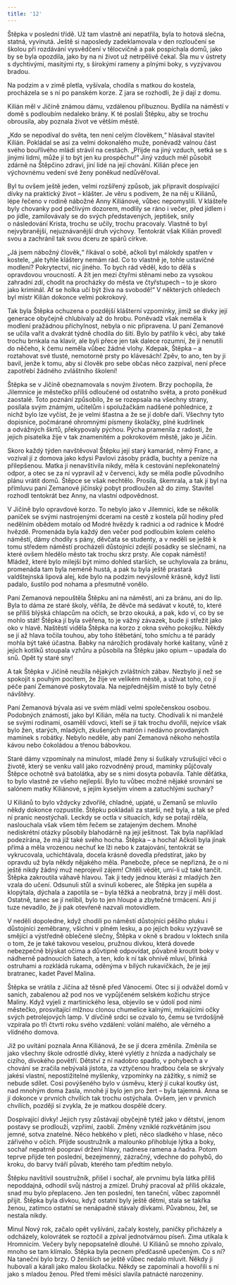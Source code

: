 ```yaml
---
title: '12'
---
```


Štěpka v poslední třídě. Už tam vlastně ani nepatřila, byla to hotová slečna, statná, vyvinutá. Ještě si naposledy zadeklamovala v den rozloučení se školou při rozdávání vysvědčení v tělocvičně a pak pospíchala domů, jako by se byla opozdila, jako by na ni život už netrpělivě čekal. Šla mu v ústrety s dychtivými, masitými rty, s širokými rameny a plnými boky, s vyzývavou bradou.

Na podzim a v zimě pletla, vyšívala, chodila s matkou do kostela, procházela se s ní po panském korze. Z jara se rozhodli, že ji dají z domu.

Kilián měl v Jičíně známou dámu, vzdálenou příbuznou. Bydlila na náměstí v domě s podloubím nedaleko brány. K té poslali Štěpku, aby se trochu obrousila, aby poznala život ve větším městě.

„Kdo se nepodíval do světa, ten není celým člověkem,“ hlásával stavitel Kilián. Pokládal se asi za velmi dokonalého muže, poněvadž valnou část svého bouřlivého mládí strávil na cestách. „Přijde na jiný vzduch, setká se s jinými lidmi, může jí to být jen ku prospěchu!“ Jiný vzduch měl působit zdárně na Štěpčino zdraví, jiní lidé na její chování. Kilián přece jen výchovnému vedení své ženy poněkud nedůvěřoval.

Byl tu ovšem ještě jeden, velmi rozšířený způsob, jak připravit dospívající dívky na praktický život – klášter. Je věru s podivem, že na něj u Kiliánů, lépe řečeno v rodině nábožné Anny Kiliánové, vůbec nepomyslili. V klášteře byly chovanky pod pečlivým dozorem, modlily se ráno i večer, před jídlem i po jídle, zamilovávaly se do svých představených, jeptišek, snily o následování Krista, trochu se učily, trochu pracovaly. Vlastně to byl nejvybranější, nejuznávanější druh výchovy. Tentokrát však Kilián provedl svou a zachránil tak svou dceru ze spárů církve.

„Já jsem nábožný člověk,“ říkával o sobě, ačkoli byl málokdy spatřen v kostele, „ale tyhle kláštery nemám rád. Co to vlastně je, tohle ustavičné modlení? Pokrytectví, nic jiného. To bych rád věděl, kdo to dělá s opravdovou vroucností. A žít jen mezi čtyřmi stěnami nebo za vysokou zahradní zdí, chodit na procházky do města ve čtyřstupech – to je skoro jako kriminál. Ať se holka učí být živa na svobodě!“ V některých ohledech byl mistr Kilián dokonce velmi pokrokový.

Tak byla Štěpka ochuzena o pozdější klášterní vzpomínky, jimiž se dívky její generace obyčejně chlubívaly až do hrobu. Poněvadž však neměla k modlení pražádnou příchylnost, nebyla o nic připravena. U paní Zemanové se učila vařit a dvakrát týdně chodila do šití. Bylo by patřilo k věci, aby také trochu brnkala na klavír, ale byli přece jen tak dalece rozumní, že ji nenutili do něčeho, k čemu neměla vůbec žádné vlohy. Kdepak, Štěpka – a roztahovat své tlusté, nemotorné prsty po klávesách! Zpěv, to ano, ten by ji bavil, jenže k tomu, aby si člověk pro sebe občas něco zazpíval, není přece zapotřebí žádného zvláštního školení!

Štěpka se v Jičíně obeznamovala s novým životem. Brzy pochopila, že Jilemnice je městečko příliš odloučené od ostatního světa, a proto poněkud zaostalé. Toto poznání způsobilo, že se rozepsala na všechny strany, posílala svým známým, učitelům i spolužačkám nadšené pohlednice, z nichž bylo lze vyčíst, že je velmi šťastna a že se jí dobře daří. Všechny tyto dopisnice, počmárané ohromnými písmeny školačky, plné kudrlinek a odvážných škrtů, překypovaly pýchou. Pýcha pramenila z radosti, že jejich pisatelka žije v tak znamenitém a pokrokovém městě, jako je Jičín.

Skoro každý týden navštěvoval Štěpku její starý kamarád, němý Franc, a vozíval jí z domova jako kdysi Pavlovi zásoby prádla, buchty a peníze na přilepšenou. Matka ji nenavštívila nikdy, měla k cestování nepřekonatelný odpor, a otec se za ní vypravil až v červenci, kdy se měla podle původního plánu vrátit domů. Štěpce se však nechtělo. Prosila, škemrala, a tak jí byl na přímluvu paní Zemanové jičínský pobyt prodloužen až do zimy. Stavitel rozhodl tentokrát bez Anny, na vlastní odpovědnost.

V Jičíně bylo opravdové korzo. To nebylo jako v Jilemnici, kde se několik paniček se svými nastrojenými dcerami na cestě z kostela půl hodiny před nedělním obědem motalo od Modré hvězdy k radnici a od radnice k Modré hvězdě. Promenáda byla každý den večer pod podloubím kolem celého náměstí, dámy chodily s pány, děvčata se studenty, a v neděli se ještě k tomu středem náměstí procházeli důstojníci zdejší posádky se slečnami, na které ovšem hledělo město tak trochu skrz prsty. Ale copak náměstí! Mládež, které bylo milejší být mimo dohled starších, se uchylovala za bránu, promenáda tam byla neméně hustá, a pak tu byla ještě prastará valdštejnská lipová alej, kde bylo na podzim nevýslovně krásně, když listí padalo, šustilo pod nohama a přesmutně vonělo.

Paní Zemanová nepouštěla Štěpku ani na náměstí, ani za bránu, ani do lip. Byla to dáma ze staré školy, věřila, že děvče má sedávat v koutě, to, které se příliš blýská chlapcům na očích, se brzo okouká, a pak, kdo ví, co by se mohlo stát! Štěpka jí byla svěřena, to je vážný závazek, bude ji střežit jako oko v hlavě. Naštěstí viděla Štěpka na korzo z okna svého pokojíku. Někdy se jí až hlava točila touhou, aby toho štěbetání, toho smíchu a té parády mohla být také účastna. Babky na nárožích prodávaly horké kaštany, vůně z jejich kotlíků stoupala vzhůru a působila na Štěpku jako opium – upadala do snů. Opět ty staré sny!

A tak Štěpka v Jičíně neužila nějakých zvláštních zábav. Nezbylo jí než se spokojit s pouhým pocitem, že žije ve velikém městě, a užívat toho, co jí péče paní Zemanové poskytovala. Na nejpřednějším místě to byly četné návštěvy.

Paní Zemanová bývala asi ve svém mládí velmi společenskou osobou. Podobných známostí, jako byl Kilián, měla na tucty. Chodívali k ní manželé se svými rodinami, osamělí vdovci, kteří se jí tak trochu dvořili, nejvíce však bylo žen, starých, mladých, zkušených matrón i nedávno provdaných maminek s robátky. Nebylo neděle, aby paní Zemanová někoho nehostila kávou nebo čokoládou a třenou bábovkou.

Staré dámy vzpomínaly na minulost, mladé ženy si šuškaly vzrušující věci o životě, který se venku valil jako rozvodněný proud, maminky půjčovaly Štěpce ochotně svá batolátka, aby se s nimi dosyta pobavila. Tahle děťátka, to bylo vlastně ze všeho nejlepší. Bylo tu vůbec možné nějaké srovnání se salónem matky Kiliánové, s jejím kyselým vínem a zatuchlými suchary?

U Kiliánů to bylo vždycky zdvořilé, chladné, upjaté, u Zemanů se mluvilo někdy dokonce rozpustile. Štěpku pokládali za starší, než byla, a tak se před ní pranic neostýchali. Leckdy se octla v situacích, kdy se potají rděla, naslouchala však všem těm řečem se zatajeným dechem. Mnohé nediskrétní otázky působily blahodárně na její ješitnost. Tak byla například podezírána, že má již také svého hocha. Štěpka – a hocha! Ačkoli byla jinak přímá a měla vrozenou nechuť ke lži nebo k zatajování, tentokrát se vykrucovala, uchichtávala, docela krásně dovedla předstírat, jako by opravdu už byla někdy nějakého měla. Panebože, přece se nepřizná, že o ni ještě nikdy žádný muž neprojevil zájem! Chtěli vědět, umí-li už také tančit. Štěpka zakroutila váhavě hlavou. Tak ji tedy jednou kterási z mladých žen vzala do učení. Odsunuli stůl a svinuli koberec, ale Štěpka jen supěla a klopýtala, dýchala a zapotila se – byla těžká a neobratná, brzy jí měli dost. Ostatně, tanec se jí nelíbil, bylo to jen hloupé a zbytečné trmácení. Ani jí tuze nevadilo, že ji pak otevřeně nazvali motovidlem.

V neděli dopoledne, když chodili po náměstí důstojníci pěšího pluku i důstojníci zeměbrany, všichni v plném lesku, a po jejich boku vyzývavě se smějící a výstředně oblečené slečny, Štěpka v okně s bradou v loktech snila o tom, že je také takovou veselou, pružnou dívkou, která dovede nebezpečně blýskat očima a důvtipně odpovídat, půvabně kroutit boky v nádherně padnoucích šatech, a ten, kdo k ní tak ohnivě mluví, břinká ostruhami a rozkládá rukama, oděnýma v bílých rukavičkách, že je její bratranec, kadet Pavel Malina.

Štěpka se vrátila z Jičína až těsně před Vánocemi. Otec si ji odvážel domů v saních, zabalenou až pod nos ve vypůjčeném selském kožichu strýce Maliny. Když vyjeli z martinického lesa, objevilo se v údolí pod nimi městečko, prosvítající mlžnou clonou chumelice kalnými, mrkajícími očky svých petrolejových lamp. V dívčině srdci se ozvalo to, čemu se tvrdošíjně vzpírala po tři čtvrti roku svého vzdálení: volání malého, ale věrného a vlídného domova.

Již po uvítání poznala Anna Kiliánová, že se jí dcera změnila. Změnila se jako všechny škole odrostlé dívky, které vylétly z hnízda a nadýchaly se cizího, divokého povětří. Dětství z ní nadobro spadlo, v pohybech a v chování se zračila nebývalá jistota, za vztyčenou hradbou čela se skrývaly jakési vlastní, nepostižitelné myšlenky, vzpomínky na zážitky, s nimiž se nebude sdílet. Cosi povýšeného bylo v úsměvu, který jí cukal koutky úst, nad mnohým doma žasla, mnohé jí bylo jen pro žert – byla tajemná. Anna se jí dokonce v prvních chvílích tak trochu ostýchala. Ovšem, jen v prvních chvílích, později si zvykla, že je matkou dospělé dcery.

Dospívající dívky! Jejich rysy zůstávají obyčejně tytéž jako v dětství, jenom postavy se prodlouží, vzpřímí, zaoblí. Změny vzniklé rozkvétáním jsou jemné, sotva znatelné. Něco hebkého v pleti, něco sladkého v hlase, něco zářivého v očích. Přijde soustružník a malounko přihobluje lýtka a boky, sochař nepatrně poopraví držení hlavy, nadnese ramena a ňadra. Potom teprve přijde ten poslední, bezejmenný, zázračný, vdechne do pohybů, do kroku, do barvy tváří půvab, kterého tam předtím nebylo.

Štěpku navštívil soustružník, přišel i sochař, ale prvnímu byla látka příliš nepoddajná, odhodil svůj nástroj a zmizel. Druhý pracoval až příliš okázale, snad mu bylo přeplaceno. Jen ten poslední, ten taneční, vůbec zapomněl přijít. Štěpka byla dívkou, když ostatní byly ještě dětmi, stala se takřka ženou, zatímco ostatní se nenápadně stávaly dívkami. Půvabnou, žel, se nestala nikdy.

Minul Nový rok, začalo opět vyšívání, začaly kostely, paničky přicházely a odcházely, kolovrátek se roztočil a zpíval jednotvárnou píseň. Zima utíkala k Hromnicím. Večery byly nepopsatelně dlouhé. U Kiliánů se mnoho zpívalo, mnoho se tam klímalo. Štěpka byla pecnem předčasně upečeným. Co s ní? Na taneční bylo brzy. O ženiších se ještě vůbec nedalo mluvit. Někdy ji hubovali a kárali jako malou školačku. Někdy se zapomínali a hovořili s ní jako s mladou ženou. Před třemi měsíci slavila patnácté narozeniny.
